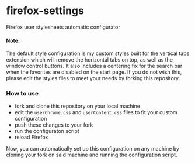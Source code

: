 # firefox-settings
Firefox user stylesheets automatic configurator<br>
#### Note:
The default style configuration is my custom styles built for the vertical tabs extension which will remove the horizontal tabs on top, as well as the window control buttons. It also includes a centering fix for the search bar when the favorites are disabled on the start page. If you do not wish this, please edit the styles files to meet your needs by forking this repository.

### How to use
* fork and clone this repository on your local machine
* edit the `userChrome.css` and `userContent.css` files to fit your custom configuration
* push these changes to your fork
* run the configuraton script
* reload Firefox

Now, you can automatically set up this configuration on any machine by cloning your fork on said machine and running the configuration script.